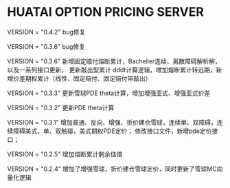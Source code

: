 # HUATAI OPTION PRICING SERVER

VERSION = "0.4.2"
bug修复

VERSION = "0.3.6"
bug修复

VERSION = "0.3.6"
新增固定赔付熔断累计，Bachelier连续、离散障碍解析解，以及一系列接口更新， 更新敲出型累计 dddt计算逻辑，增加熔断累计转远期，新增价差期权累计（线性、固定赔付、固定赔付带敲出）

VERSION = "0.3.3"
更新雪球PDE theta计算，增加增强亚式、增强亚式价差

VERSION = "0.3.2"
更新PDE theta计算

VERSION = "0.3.1"
增加普通、反向、增强、折价建仓雪球，连续单、双障碍，连续障碍美式，单、双触碰，美式期权PDE定价；
修改接口文件，新增pde定价接口；

VERSION = "0.2.5"
增加熔断累计剩余估值

VERSION = "0.2.4"
增加了增强雪球，折价建仓雪球定价，同时更新了雪球MC向量化逻辑
